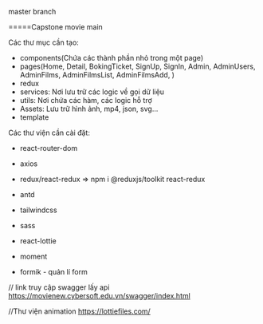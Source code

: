 master branch

=====Capstone movie main

Các thư mục cần tạo:

- components(Chứa các thành phần nhỏ trong một page)
- pages(Home, Detail, BokingTicket, SignUp, SignIn, Admin, AdminUsers, AdminFilms, AdminFilmsList, AdminFilmsAdd, )
- redux
- services: Nơi lưu trữ các logic về gọi dữ liệu
- utils: Nơi chứa các hàm, các logic hỗ trợ
- Assets: Lưu trữ hình ảnh, mp4, json, svg...
- template

Các thư viện cần cài đặt:

- react-router-dom
- axios
- redux/react-redux => npm i @reduxjs/toolkit react-redux

- antd
- tailwindcss
- sass
- react-lottie
- moment
- formik - quản lí form

// link truy cập swagger lấy api
https://movienew.cybersoft.edu.vn/swagger/index.html

//Thư viện animation
https://lottiefiles.com/
